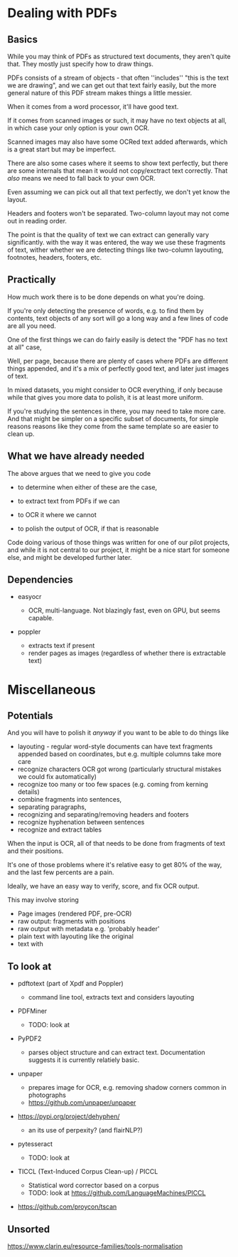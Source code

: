 
# Dealing with PDFs

## Basics

While you may think of PDFs as structured text documents, they aren't quite that.
They mostly just specify how to draw things.

PDFs consists of a stream of objects - that often ''includes'' "this is the text we are drawing",
and we can get out that text fairly easily, but the more general nature of this PDF stream 
makes things a little messier.


When it comes from a word processor, it'll have good text.

If it comes from scanned images or such, it may have no text objects at all,
in which case your only option is your own OCR.

Scanned images may also have some OCRed text added afterwards, which is a great start but may be imperfect.

There are also some cases where it seems to show text perfectly, but there are some internals
that mean it would not copy/exctract text correctly.
That _also_ means we need to fall back to your own OCR.



Even assuming we can pick out all that text perfectly, we don't yet know the layout.

Headers and footers won't be separated.
Two-column layout may not come out in reading order.


The point is that the quality of text we can extract can generally vary significantly.
with the way it was entered, 
the way we use these fragments of text,
wither whether we are detecting things like two-column layouting, footnotes, headers, footers, etc.


## Practically

How much work there is to be done depends on what you're doing.


If you're only detecting the presence of words, e.g. to find them by contents,
text objects of any sort will go a long way and a few lines of code are all you need.



One of the first things we can do fairly easily is detect the "PDF has no text at all" case,

Well, per page, because there are plenty of cases where PDFs are different things appended,
and it's a mix of perfectly good text, and later just images of text.

In mixed datasets, you might consider to OCR everything, if only because while that gives you more data to polish, it is at least more uniform.


If you're studying the sentences in there, you may need to take more care.
And that might be simpler on a specific subset of documents, 
for simple reasons reasons like they come from the same template so are easier to clean up.


## What we have already needed

The above argues that we need to give you code 
- to determine when either of these are the case,

- to extract text from PDFs if we can

- to OCR it where we cannot

- to polish the output of OCR, if that is reasonable


Code doing various of those things was written for one of our pilot projects,
and while it is not central to our project, it might be a nice start for someone else,
and might be developed further later.


## Dependencies

* easyocr
  * OCR, multi-language. Not blazingly fast, even on GPU, but seems capable.

* poppler
  * extracts text if present
  * render pages as images (regardless of whether there is extractable text)



# Miscellaneous

## Potentials

And you will have to polish it _anyway_ if you want to be able to do things like 
* layouting - regular word-style documents can have text fragments appended based on coordinates, but e.g. multiple columns take more care
* recognize characters OCR got wrong (particularly structural mistakes we could fix automatically)
* recognize too many or too few spaces (e.g. coming from kerning details)
* combine fragments into sentences, 
* separating paragraphs,
* recognizing and separating/removing headers and footers
* recognize hyphenation between sentences
* recognize and extract tables


When the input is OCR, all of that needs to be done from fragments of text and their positions.

It's one of those problems where it's relative easy to get 80% of the way, 
and the last few percents are a pain.

Ideally, we have an easy way to verify, score, and fix OCR output.

This may involve storing
* Page images (rendered PDF, pre-OCR)
* raw output: fragments with positions
* raw output with metadata e.g. 'probably header'
* plain text with layouting like the original 
* text with




## To look at

* pdftotext (part of Xpdf and Poppler)
  * command line tool, extracts text and considers layouting 

* PDFMiner 
  * TODO: look at

* PyPDF2
  * parses object structure and can extract text. Documentation suggests it is currently relatiely basic.

* unpaper
  * prepares image for OCR, e.g. removing shadow corners common in photographs
  * https://github.com/unpaper/unpaper

* https://pypi.org/project/dehyphen/
  * an its use of perpexity? (and flairNLP?) 

* pytesseract
  * TODO: look at

* TICCL (Text-Induced Corpus Clean-up) / PICCL
  * Statistical word corrector based on a corpus
  * TODO: look at
  https://github.com/LanguageMachines/PICCL

* https://github.com/proycon/tscan


## Unsorted

https://www.clarin.eu/resource-families/tools-normalisation

